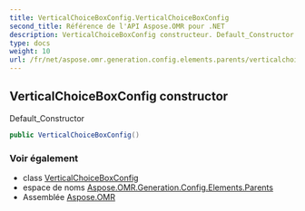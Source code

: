 ```yaml
---
title: VerticalChoiceBoxConfig.VerticalChoiceBoxConfig
second_title: Référence de l'API Aspose.OMR pour .NET
description: VerticalChoiceBoxConfig constructeur. Default_Constructor
type: docs
weight: 10
url: /fr/net/aspose.omr.generation.config.elements.parents/verticalchoiceboxconfig/verticalchoiceboxconfig/
---
```

## VerticalChoiceBoxConfig constructor

Default_Constructor

```csharp
public VerticalChoiceBoxConfig()
```

### Voir également

* class [VerticalChoiceBoxConfig](../)
* espace de noms [Aspose.OMR.Generation.Config.Elements.Parents](../../verticalchoiceboxconfig/)
* Assemblée [Aspose.OMR](../../../)


